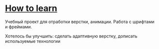 # [How to learn](https://yippeesmile.github.io/how-to-learn/)

Учебный проект для отработки верстки, анимации. Работа с шрифтами и фреймами.

Хотелось бы улучшить: сделать адаптивную верстку, дописать используемые технологии
